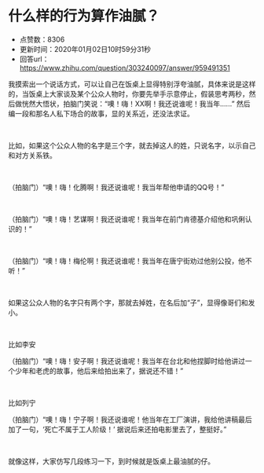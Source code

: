# 什么样的行为算作油腻？
- 点赞数：8306
- 更新时间：2020年01月02日10时59分31秒
- 回答url：https://www.zhihu.com/question/303240097/answer/959491351
<body>
 <p data-pid="8pxaN-dI">我摸索出一个说话方式，可以让自己在饭桌上显得特别浮夸油腻，具体来说是这样的，当饭桌上大家谈及某个公众人物时，你要先举手示意停止，假装思考两秒，然后做恍然大悟状，拍脑门笑说：“噢！嗨！XX啊！我还说谁呢！我当年......” 然后编一段和那名人私下场合的故事，显的关系近，还没法求证。</p>
 <p class="ztext-empty-paragraph"><br></p>
 <p data-pid="LAbgoWBB">比如，如果这个公众人物的名字是三个字，就去掉这人的姓，只说名字，以示自己和对方关系铁。</p>
 <p class="ztext-empty-paragraph"><br></p>
 <p data-pid="2VOFK6-Z">（拍脑门）“噢！嗨！化腾啊！我还说谁呢！我当年帮他申请的QQ号！”</p>
 <p class="ztext-empty-paragraph"><br></p>
 <p data-pid="0VfajzXk">（拍脑门）“噢！嗨！艺谋啊！我还说谁呢！我当年在前门肯德基介绍他和巩俐认识的！”</p>
 <p class="ztext-empty-paragraph"><br></p>
 <p data-pid="gPx3UbAi">（拍脑门）“噢！嗨！梅伦啊！我还说谁呢！我当年在唐宁街劝过他别公投，他不听！”</p>
 <p class="ztext-empty-paragraph"><br></p>
 <p data-pid="1ZP1zZg6">如果这公众人物的名字只有两个字，那就去掉姓，在名后加“子”，显得像哥们和发小。</p>
 <p class="ztext-empty-paragraph"><br></p>
 <p data-pid="jcJXutfQ">比如李安</p>
 <p data-pid="vnHTkGjw">（拍脑门）“噢！嗨！安子啊！我还说谁呢！我当年在台北和他捏脚时给他讲过一个少年和老虎的故事，他后来给拍出来了，据说还不错！”</p>
 <p class="ztext-empty-paragraph"><br></p>
 <p data-pid="UdBj4wdR">比如列宁</p>
 <p data-pid="q9nh2Vm-">（拍脑门）“噢！嗨！宁子啊！我还说谁呢！他当年在工厂演讲，我给他讲稿最后加了一句，‘死亡不属于工人阶级！’ 据说后来还拍电影里去了，整挺好。”</p>
 <p class="ztext-empty-paragraph"><br></p>
 <p data-pid="bmgoeTge">就像这样，大家仿写几段练习一下，到时候就是饭桌上最油腻的仔。</p>
</body>